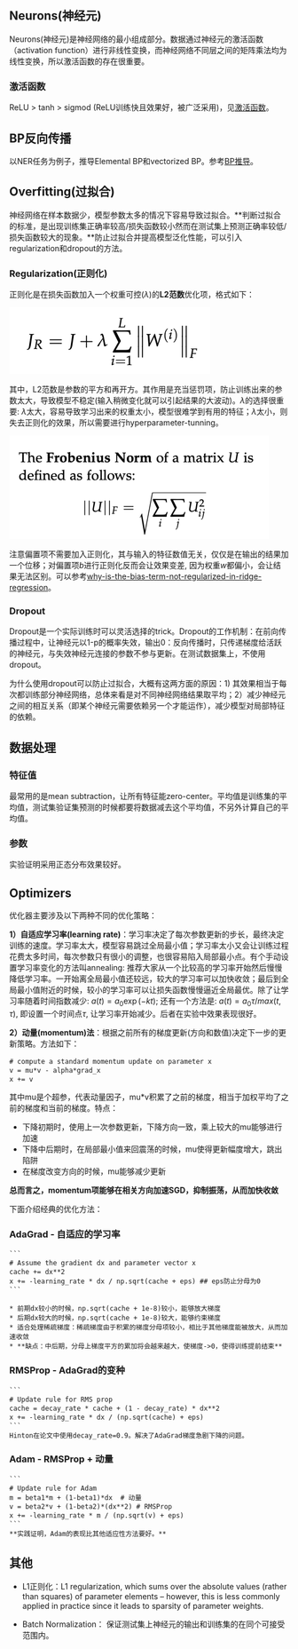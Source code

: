 ## Neurons(神经元)

Neurons(神经元)是神经网络的最小组成部分。数据通过神经元的激活函数（activation function）进行非线性变换，而神经网络不同层之间的矩阵乘法均为线性变换，所以激活函数的存在很重要。

### 激活函数

ReLU > tanh > sigmod (ReLU训练快且效果好，被广泛采用)，见[激活函数](https://github.com/fionattu/nlp_algorithms/blob/master/pics/derivation/activation_functions.pdf)。

## BP反向传播

以NER任务为例子，推导Elemental BP和vectorized BP。参考[BP推导](https://github.com/fionattu/nlp_algorithms/blob/master/pics/derivation/back_prop.pdf)。

## Overfitting(过拟合)

神经网络在样本数据少，模型参数太多的情况下容易导致过拟合。**判断过拟合的标准，是出现训练集正确率较高/损失函数较小然而在测试集上预测正确率较低/损失函数较大的现象。**防止过拟合并提高模型泛化性能，可以引入regularization和dropout的方法。

### Regularization(正则化)

正则化是在损失函数加入一个权重可控($\lambda$)的**L2范数**优化项，格式如下：

![image](https://raw.githubusercontent.com/fionattu/nlp_algorithms/master/pics/regularization_loss.png)

其中，L2范数是参数的平方和再开方。其作用是充当惩罚项，防止训练出来的参数太大，导致模型不稳定(输入稍微变化就可以引起结果的大波动)。$\lambda$的选择很重要: $\lambda$太大，容易导致学习出来的权重太小，模型很难学到有用的特征；$\lambda$太小，则失去正则化的效果，所以需要进行hyperparameter-tunning。

![image](https://raw.githubusercontent.com/fionattu/nlp_algorithms/master/pics/L2_norm.png)


注意偏置项不需要加入正则化，其与输入的特征数值无关，仅仅是在输出的结果加一个位移；对偏置项$b$进行正则化反而会让效果变差, 因为权重$w$都偏小，会让结果无法区别。可以参考[why-is-the-bias-term-not-regularized-in-ridge-regression](why-is-the-bias-term-not-regularized-in-ridge-regression)。

### Dropout

Dropout是一个实际训练时可以灵活选择的trick。Dropout的工作机制：在前向传播过程中，让神经元以1-p的概率失效，输出0：反向传播时，只传递梯度给活跃的神经元，与失效神经元连接的参数不参与更新。在测试数据集上，不使用dropout。

为什么使用dropout可以防止过拟合，大概有这两方面的原因：1) 其效果相当于每次都训练部分神经网络，总体来看是对不同神经网络结果取平均；2）减少神经元之间的相互关系（即某个神经元需要依赖另一个才能运作），减少模型对局部特征的依赖。

## 数据处理

### 特征值
最常用的是mean subtraction，让所有特征能zero-center。平均值是训练集的平均值，测试集验证集预测的时候都要将数据减去这个平均值，不另外计算自己的平均值。

### 参数
实验证明采用正态分布效果较好。

## Optimizers

优化器主要涉及以下两种不同的优化策略：

**1）自适应学习率(learning rate)**：学习率决定了每次参数更新的步长，最终决定训练的速度。学习率太大，模型容易跳过全局最小值；学习率太小又会让训练过程花费太多时间，每次参数只有很小的调整，也很容易陷入局部最小点。有个手动设置学习率变化的方法叫annealing: 推荐大家从一个比较高的学习率开始然后慢慢降低学习率。一开始离全局最小值还较远，较大的学习率可以加快收敛；最后到全局最小值附近的时候，较小的学习率可以让损失函数慢慢逼近全局最优。除了让学习率随着时间指数减少: $a(t) = a_0\exp(-kt)$; 还有一个方法是: $a(t) = a_0\tau/max(t, \tau)$, 即设置一个时间点$\tau$, 让学习率开始减少。后者在实验中效果表现很好。

**2）动量(momentum)法**：根据之前所有的梯度更新(方向和数值)决定下一步的更新策略。方法如下：

```
# compute a standard momentum update on parameter x
v = mu*v - alpha*grad_x
x += v
```

其中mu是个超参，代表动量因子，mu*v积累了之前的梯度，相当于加权平均了之前的梯度和当前的梯度。特点：

* 下降初期时，使用上一次参数更新，下降方向一致，乘上较大的mu能够进行加速
* 下降中后期时，在局部最小值来回震荡的时候，mu使得更新幅度增大，跳出陷阱
* 在梯度改变方向的时候，mu能够减少更新 

**总而言之，momentum项能够在相关方向加速SGD，抑制振荡，从而加快收敛**


下面介绍经典的优化方法：

### AdaGrad - 自适应的学习率

	```
	# Assume the gradient dx and parameter vector x 
	cache += dx**2
	x += -learning_rate * dx / np.sqrt(cache + eps) ## eps防止分母为0
	```

	* 前期dx较小的时候，np.sqrt(cache + 1e-8)较小，能够放大梯度
	* 后期dx较大的时候，np.sqrt(cache + 1e-8)较大，能够约束梯度
	* 适合处理稀疏梯度：稀疏梯度由于积累的梯度分母项较小，相比于其他梯度能被放大，从而加速收敛
	* **缺点：中后期，分母上梯度平方的累加将会越来越大，使梯度->0，使得训练提前结束**

### RMSProp - AdaGrad的变种

	```
	# Update rule for RMS prop
	cache = decay_rate * cache + (1 - decay_rate) * dx**2 
	x += -learning_rate * dx / (np.sqrt(cache) + eps)
	```
	Hinton在论文中使用decay_rate=0.9。解决了AdaGrad梯度急剧下降的问题。
	
### Adam - RMSProp + 动量

	```
	# Update rule for Adam
	m = beta1*m + (1-beta1)*dx  # 动量
	v = beta2*v + (1-beta2)*(dx**2) # RMSProp
	x += -learning_rate * m / (np.sqrt(v) + eps)
	```
	**实践证明，Adam的表现比其他适应性方法要好。**



## 其他

* L1正则化：L1 regularization, which sums over the absolute values (rather than squares) of parameter elements – however, this is less commonly applied in practice since it leads to sparsity of parameter weights.

* Batch Normalization： 保证测试集上神经元的输出和训练集的在同个可接受范围内。